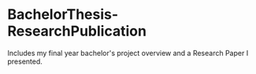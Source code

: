 # BachelorThesis-ResearchPublication
Includes my final year bachelor's project overview and a Research Paper I presented.
